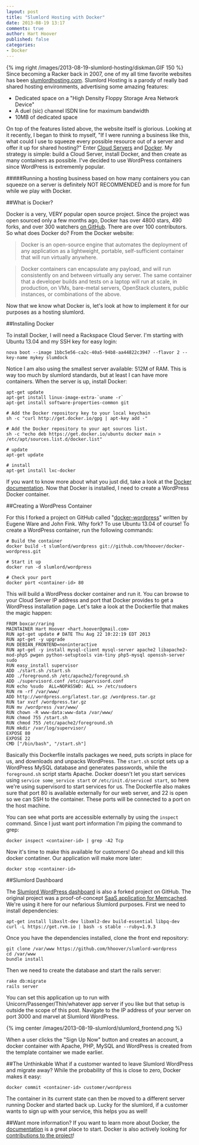 ```yaml
---
layout: post
title: "Slumlord Hosting with Docker"
date: 2013-08-19 13:17
comments: true
author: Hart Hoover
published: false
categories: 
- Docker
---
```

{% img right /images/2013-08-19-slumlord-hosting/diskman.GIF 150 %}
Since becoming a Racker back in 2007, one of my all time favorite websites has been [slumlordhosting.com][1]. Slumlord Hosting is a parody of really bad shared hosting environments, advertising some amazing features:

* Dedicated space on a "High Density Floppy Storage Area Network Device"
* A duel (sic) channel ISDN line for maximum bandwidth
* 10MB of dedicated space

On top of the features listed above, the website itself is glorious. Looking at it recently, I began to think to myself, "If I were running a business like this, what could I use to squeeze every possible resource out of a server and offer it up for shared hosting?" Enter [Cloud Servers][2] and [Docker][3]. My strategy is simple: build a Cloud Server, install Docker, and then create as many containers as possible. I've decided to use WordPress containers since WordPress is extrememly popular.

#####Running a hosting business based on how many containers you can squeeze on a server is definitely NOT RECOMMENDED and is more for fun while we play with Docker.<!--More-->

##What is Docker?

Docker is a very, VERY popular open source project. Since the project was open sourced only a few months ago, Docker has over 4800 stars, 490 forks, and over 300 watchers [on GitHub][9]. There are over 100 contributors. So what does Docker do? From the Docker website:

>Docker is an open-source engine that automates the deployment of any application as a lightweight, portable, self-sufficient container that will run virtually anywhere.

> Docker containers can encapsulate any payload, and will run consistently on and between virtually any server. The same container that a developer builds and tests on a laptop will run at scale, in production, on VMs, bare-metal servers, OpenStack clusters, public instances, or combinations of the above.

Now that we know what Docker is, let's look at how to implement it for our purposes as a hosting slumlord. 

##Installing Docker

To install Docker, I will need a Rackspace Cloud Server. I'm starting with Ubuntu 13.04 and my SSH key for easy login:

```
nova boot --image 1bbc5e56-ca2c-40a5-94b8-aa44822c3947 --flavor 2 --key-name mykey slumdock
```

Notice I am also using the smallest server available: 512M of RAM. This is way too much by slumlord standards, but at least I can have more containers. When the server is up, install Docker:

```
apt-get update
apt-get install linux-image-extra-`uname -r`
apt-get install software-properties-common git

# Add the Docker repository key to your local keychain
sh -c "curl http://get.docker.io/gpg | apt-key add -"

# Add the Docker repository to your apt sources list.
sh -c "echo deb https://get.docker.io/ubuntu docker main > /etc/apt/sources.list.d/docker.list"

# update
apt-get update

# install
apt-get install lxc-docker
```

If you want to know more about what you just did, take a look at the [Docker documentation][4]. Now that Docker is installed, I need to create a WordPress Docker container.

##Creating a WordPress Container

For this I forked a project on GitHub called "[docker-wordpress][5]" written by Eugene Ware and John Fink. Why fork? To use Ubuntu 13.04 of course! To create a WordPress container, run the following commands:

```
# Build the container
docker build -t slumlord/wordpress git://github.com/hhoover/docker-wordpress.git

# Start it up
docker run -d slumlord/wordpress

# Check your port
docker port <container-id> 80
```

This will build a WordPress docker container and run it. You can browse to your Cloud Server IP address and port that Docker provides to get a WordPress installation page. Let's take a look at the Dockerfile that makes the magic happen:

```
FROM boxcar/raring
MAINTAINER Hart Hoover <hart.hoover@gmail.com>
RUN apt-get update # DATE Thu Aug 22 10:22:19 EDT 2013
RUN apt-get -y upgrade
RUN DEBIAN_FRONTEND=noninteractive
RUN apt-get -y install mysql-client mysql-server apache2 libapache2-mod-php5 pwgen python-setuptools vim-tiny php5-mysql openssh-server sudo
RUN easy_install supervisor
ADD ./start.sh /start.sh
ADD ./foreground.sh /etc/apache2/foreground.sh
ADD ./supervisord.conf /etc/supervisord.conf
RUN echo %sudo	ALL=NOPASSWD: ALL >> /etc/sudoers
RUN rm -rf /var/www/
ADD http://wordpress.org/latest.tar.gz /wordpress.tar.gz
RUN tar xvzf /wordpress.tar.gz 
RUN mv /wordpress /var/www/
RUN chown -R www-data:www-data /var/www/
RUN chmod 755 /start.sh
RUN chmod 755 /etc/apache2/foreground.sh
RUN mkdir /var/log/supervisor/
EXPOSE 80
EXPOSE 22
CMD ["/bin/bash", "/start.sh"]
```

Basically this Dockerfile installs packages we need, puts scripts in place for us, and downloads and unpacks WordPress. The `start.sh` script sets up a WordPress MySQL database and generates passwords, while the `foreground.sh` script starts Apache. Docker doesn't let you start services using `service some_service start` or `/etc/init.d/serviced start`, so here we're using supervisord to start services for us. The Dockerfile also makes sure that port 80 is available externally for our web server, and 22 is open so we can SSH to the container. These ports will be connected to a port on the host machine.

You can see what ports are accessible externally by using the `inspect` command. Since I just want port information I'm piping the command to grep:

```
docker inspect <container-id> | grep -A2 Tcp
```

Now it's time to make this available for customers! Go ahead and kill this docker contatiner. Our application will make more later:

```
docker stop <container-id>
```

##Slumlord Dashboard

The [Slumlord WordPress dashboard][6] is also a forked project on GitHub. The original project was a proof-of-concept [SaaS application for Memcached][7]. We're using it here for our nefarious Slumlord purposes. First we need to install dependencies:

```
apt-get install libxslt-dev libxml2-dev build-essential libpq-dev
curl -L https://get.rvm.io | bash -s stable --ruby=1.9.3
```

Once you have the dependencies installed, clone the front end repository:

```
git clone /var/www https://github.com/hhoover/slumlord-wordpress
cd /var/www
bundle install
```

Then we need to create the database and start the rails server:

```
rake db:migrate
rails server
```

You can set this application up to run with Unicorn/Passenger/Thin/whatever app server if you like but that setup is outside the scope of this post. Navigate to the IP address of your server on port 3000 and marvel at Slumlord WordPress.

{% img center /images/2013-08-19-slumlord/slumlord_frontend.png %}

When a user clicks the "Sign Up Now" button and creates an account, a docker container with Apache, PHP, MySQL and WordPress is created from the template container we made earlier.

##The Unthinkable
What if a customer wanted to leave Slumlord WordPress and migrate away? While the probability of this is close to zero, Docker makes it easy:

```
docker commit <container-id> customer/wordpress
```

The container in its current state can then be moved to a different server running Docker and started back up. Lucky for the slumlord, if a customer wants to sign up with your service, this helps you as well!

##Want more information?
If you want to learn more about Docker, the [documentation][8] is a great place to start. Docker is also actively looking for [contributions to the project][9]!

[1]: http://slumlordhosting.com
[2]: http://www.rackspace.com/cloud/servers/
[3]: http://docker.io
[4]: http://docs.docker.io/en/latest/installation/ubuntulinux/#ubuntu-raring
[5]: https://github.com/eugeneware/docker-wordpress-nginx
[6]: https://github.com/hhoover/slumlord-wordpress
[7]: https://github.com/jbarbier/SaaS_Memcached
[8]: http://docs.docker.io/en/latest/
[9]: https://github.com/dotcloud/docker
